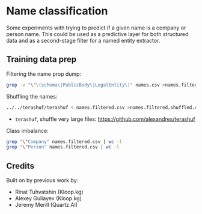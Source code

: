 # Name classification

Some experiments with trying to predict if a given name is a company 
or person name. This could be used as a predictive layer for both
structured data and as a second-stage filter for a named entity
extractor.


## Training data prep

Filtering the name prop dump:

```bash
grep -v "\"\(schema\|PublicBody\|LegalEntity\)" names.csv >names.filtered.csv
```

Shuffling the names:

```bash
../../terashuf/terashuf < names.filtered.csv >names.filtered.shuffled.csv
```

* `terashuf`, shuffle very large files: https://github.com/alexandres/terashuf

Class imbalance:

```bash
grep "\"Company" names.filtered.csv | wc -l 
grep "\"Person" names.filtered.csv | wc -l
```



## Credits

Built on by previous work by: 

* Rinat Tuhvatshin (Kloop.kg)
* Alexey Guliayev (Kloop.kg)
* Jeremy Merill (Quartz AI)
